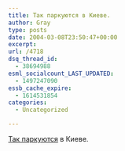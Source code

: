 ```yaml
---
title: Так паркуются в Киеве.
author: Gray
type: posts
date: 2004-03-08T23:50:47+00:00
excerpt:
url: /4718
dsq_thread_id:
  - 38694988
esml_socialcount_LAST_UPDATED:
  - 1497247090
essb_cache_expire:
  - 1614531854
categories:
  - Uncategorized

---
```








<a href="http://aleks.com.ua/archives/000241.html" target="_blank">Так паркуются</a> в Киеве.